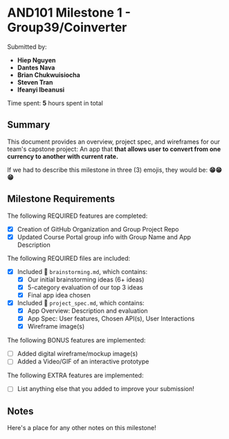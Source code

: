 <!-- (This is a comment) INSTRUCTIONS: Go through this page and fill out any **bolded** entries with their correct values.-->

# AND101 Milestone 1 - **Group39/Coinverter**

Submitted by:
- **Hiep Nguyen**
- **Dantes Nava**
- **Brian Chukwuisiocha**
- **Steven Tran**
- **Ifeanyi Ibeanusi**

Time spent: **5** hours spent in total

## Summary

This document provides an overview, project spec, and wireframes for our team's capstone project: An app that **that allows user to convert from one currency to another with current rate.**

If we had to describe this milestone in three (3) emojis, they would be: **😁😁😁**

## Milestone Requirements

<!-- Please be sure to change the [ ] to [x] for any features you completed.  If a feature is not checked [x], you might miss the points for that item! -->

The following REQUIRED features are completed:

- [x] Creation of GitHub Organization and Group Project Repo
- [x] Updated Course Portal group info with Group Name and App Description

The following REQUIRED files are included:

- [x] Included 📄 `brainstorming.md`, which contains:
  - [x] Our initial brainstorming ideas (6+ ideas)
  - [x] 5-category evaluation of our top 3 ideas
  - [x] Final app idea chosen
- [x] Included 📄 `project_spec.md`, which contains:
  - [x] App Overview: Description and evaluation
  - [x] App Spec: User features, Chosen API(s), User Interactions
  - [x] Wireframe image(s)

The following BONUS features are implemented:

- [ ] Added digital wireframe/mockup image(s)
- [ ] Added a Video/GIF of an interactive prototype

The following EXTRA features are implemented:

- [ ] List anything else that you added to improve your submission!

## Notes

Here's a place for any other notes on this milestone!
